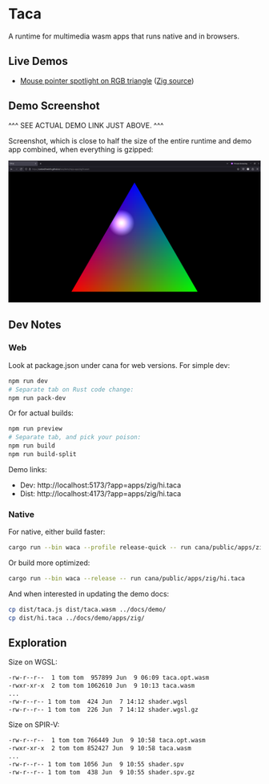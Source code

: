 # Taca

A runtime for multimedia wasm apps that runs native and in browsers.

## Live Demos

- [Mouse pointer spotlight on RGB triangle](https://contextfreeinfo.github.io/taca/demo/?app=apps/zig/hi.taca)
  ([Zig source](examples/zig/hi/src/main.zig))

## Demo Screenshot

^^^ SEE ACTUAL DEMO LINK JUST ABOVE. ^^^

Screenshot, which is close to half the size of the entire runtime and demo app
combined, when everything is gzipped:

![Taca demo app screenshot with colorful RGB triangle and white spotlight](docs/screenshot.png)

## Dev Notes

### Web

Look at package.json under cana for web versions. For simple dev:

```sh
npm run dev
# Separate tab on Rust code change:
npm run pack-dev
```

Or for actual builds:

```sh
npm run preview
# Separate tab, and pick your poison:
npm run build
npm run build-split
```

Demo links:

- Dev: http://localhost:5173/?app=apps/zig/hi.taca
- Dist: http://localhost:4173/?app=apps/zig/hi.taca

### Native

For native, either build faster:

```sh
cargo run --bin waca --profile release-quick -- run cana/public/apps/zig/hi.taca
```

Or build more optimized:

```sh
cargo run --bin waca --release -- run cana/public/apps/zig/hi.taca
```

And when interested in updating the demo docs:

```sh
cp dist/taca.js dist/taca.wasm ../docs/demo/
cp dist/hi.taca ../docs/demo/apps/zig/
```

## Exploration

Size on WGSL:

```
-rw-r--r--  1 tom tom  957899 Jun  9 06:09 taca.opt.wasm
-rwxr-xr-x  2 tom tom 1062610 Jun  9 10:13 taca.wasm
...
-rw-r--r-- 1 tom tom  424 Jun  7 14:12 shader.wgsl
-rw-r--r-- 1 tom tom  226 Jun  7 14:12 shader.wgsl.gz
```

Size on SPIR-V:

```
-rw-r--r--  1 tom tom 766449 Jun  9 10:58 taca.opt.wasm
-rwxr-xr-x  2 tom tom 852427 Jun  9 10:58 taca.wasm
...
-rw-r--r-- 1 tom tom 1056 Jun  9 10:55 shader.spv
-rw-r--r-- 1 tom tom  438 Jun  9 10:55 shader.spv.gz
```
